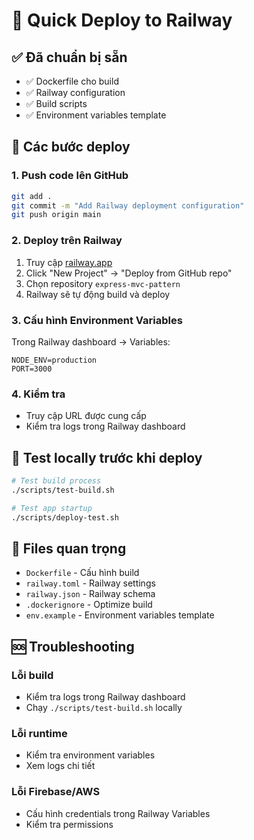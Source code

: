 # 🚀 Quick Deploy to Railway

## ✅ Đã chuẩn bị sẵn

- ✅ Dockerfile cho build
- ✅ Railway configuration
- ✅ Build scripts
- ✅ Environment variables template

## 🎯 Các bước deploy

### 1. Push code lên GitHub
```bash
git add .
git commit -m "Add Railway deployment configuration"
git push origin main
```

### 2. Deploy trên Railway
1. Truy cập [railway.app](https://railway.app)
2. Click "New Project" → "Deploy from GitHub repo"
3. Chọn repository `express-mvc-pattern`
4. Railway sẽ tự động build và deploy

### 3. Cấu hình Environment Variables
Trong Railway dashboard → Variables:
```env
NODE_ENV=production
PORT=3000
```

### 4. Kiểm tra
- Truy cập URL được cung cấp
- Kiểm tra logs trong Railway dashboard

## 🔧 Test locally trước khi deploy

```bash
# Test build process
./scripts/test-build.sh

# Test app startup
./scripts/deploy-test.sh
```

## 📁 Files quan trọng

- `Dockerfile` - Cấu hình build
- `railway.toml` - Railway settings
- `railway.json` - Railway schema
- `.dockerignore` - Optimize build
- `env.example` - Environment variables template

## 🆘 Troubleshooting

### Lỗi build
- Kiểm tra logs trong Railway dashboard
- Chạy `./scripts/test-build.sh` locally

### Lỗi runtime
- Kiểm tra environment variables
- Xem logs chi tiết

### Lỗi Firebase/AWS
- Cấu hình credentials trong Railway Variables
- Kiểm tra permissions 